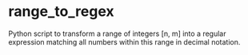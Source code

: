 # range_to_regex
Python script to transform a range of integers [n, m] into a regular expression matching all numbers within this range in decimal notation.
